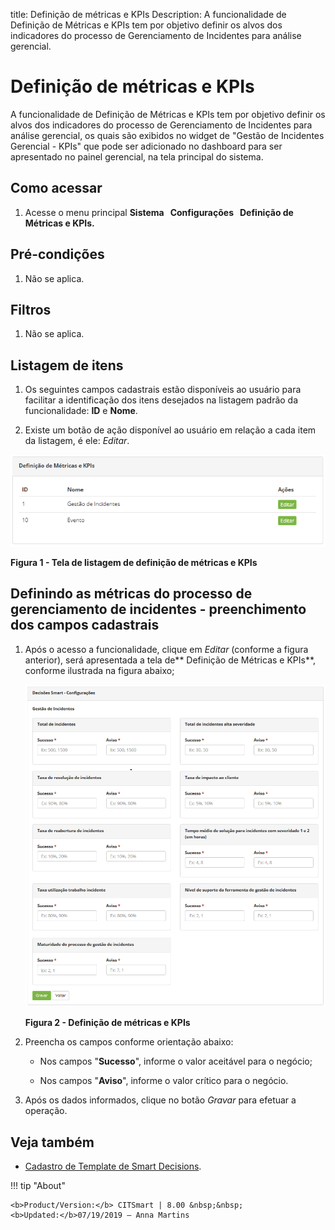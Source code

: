 title: Definição de métricas e KPIs
Description: A funcionalidade de Definição de Métricas e KPIs tem por objetivo
definir os alvos dos indicadores do processo de Gerenciamento de Incidentes para
análise gerencial.

# Definição de métricas e KPIs

A funcionalidade de Definição de Métricas e KPIs tem por objetivo definir os
alvos dos indicadores do processo de Gerenciamento de Incidentes para análise
gerencial, os quais são exibidos no widget de "Gestão de Incidentes Gerencial -
KPIs" que pode ser adicionado no dashboard para ser apresentado no painel
gerencial, na tela principal do sistema.

Como acessar
-----------

1.  Acesse o menu principal **Sistema   Configurações   Definição de Métricas e
    KPIs.**

Pré-condições
-----------

1.  Não se aplica.

Filtros
-------

1.  Não se aplica.

Listagem de itens
----------------

1.  Os seguintes campos cadastrais estão disponíveis ao usuário para facilitar a
    identificação dos itens desejados na listagem padrão da
    funcionalidade: **ID** e **Nome**.

2.  Existe um botão de ação disponível ao usuário em relação a cada item da
    listagem, é ele: *Editar*.

![Criar](images/kpi-1.png)

**Figura 1 - Tela de listagem de definição de métricas e KPIs**

Definindo as métricas do processo de gerenciamento de incidentes - preenchimento dos campos cadastrais
-------------------------------------------------------------------------------------------------

1.  Após o acesso a funcionalidade, clique em *Editar* (conforme a figura
    anterior), será apresentada a tela de** Definição de Métricas e KPIs**,
    conforme ilustrada na figura abaixo;

    ![Criar](images/kpi-2.png)
    
    **Figura 2 - Definição de métricas e KPIs**

1.  Preencha os campos conforme orientação abaixo:

    -   Nos campos "**Sucesso**", informe o valor aceitável para o negócio;

    -   Nos campos "**Aviso**", informe o valor crítico para o negócio.

1.  Após os dados informados, clique no botão *Gravar* para efetuar a operação.

Veja também
-----------

-   [Cadastro de Template de Smart Decisions]().


!!! tip "About"

    <b>Product/Version:</b> CITSmart | 8.00 &nbsp;&nbsp;
    <b>Updated:</b>07/19/2019 – Anna Martins

